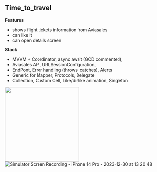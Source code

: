 ## Time_to_travel

**Features** 
- shows flight tickets information from Aviasales
- can like it
- can open details screen

**Stack** 
- MVVM + Coordinator, async await (GCD commented),
- Aviasales API, URLSessionConfiguration,
- EndPont, Error handling (throws, catches), Alerts
- Generic for Mapper, Protocols, Delegate
- Collection, Custom Cell, Like/dislike animation, Singleton


<img src="https://github.com/RomanVakulenko/Habits/assets/97017715/da1cb7d6-381d-46c2-9b8d-9e64773bad7e" width="240"> ![Simulator Screen Recording - iPhone 14 Pro - 2023-12-30 at 13 20 48](https://github.com/RomanVakulenko/YouTubeDownloader/assets/97017715/864a3d65-1115-4982-8849-971d24df2a1c)



